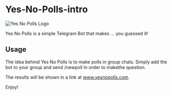 # Yes-No-Polls-intro

![Yes No Polls Logo](https://github.com/michaeldebarros/ynp/blob/master/public/yes_no_logo.png)

Yes No Polls is a simple Telegram Bot that makes ... you guessed it!

## Usage

The idea behind Yes No Polls is to make polls in group chats.  Simply add the bot to your group and send /newpoll in order to makethe question.

The results will be shown in a link at www.yesnopolls.com.

Enjoy!
